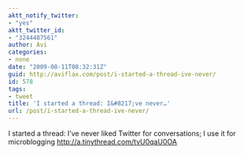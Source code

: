 ```yaml
---
aktt_notify_twitter:
- "yes"
aktt_twitter_id:
- "3244487561"
author: Avi
categories:
- none
date: "2009-08-11T08:32:31Z"
guid: http://aviflax.com/post/i-started-a-thread-ive-never/
id: 578
tags:
- tweet
title: 'I started a thread: I&#8217;ve never…'
url: /post/i-started-a-thread-ive-never/
---
```

I started a thread: I&#8217;ve never liked Twitter for conversations; I use it for microblogging <a href="http://a.tinythread.com/tvU0qaU0OA" rel="nofollow">http://a.tinythread.com/tvU0qaU0OA</a>